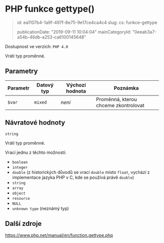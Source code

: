 PHP funkce gettype()
====================

> id: ea1107b4-1a9f-497f-8e75-9e17ce4ca4c4
> slug:
> 	cs: funkce-gettype
>
> publicationDate: "2019-09-11 10:04:04"
> mainCategoryId: "0eeab3a7-a54b-46db-a253-ca6100145648"

Dostupnost ve verzích: `PHP 4.0`

Vrátí typ proměnné.

Parametry
--------------

| Parametr | Datový typ | Výchozí hodnota | Poznámka |
|-----|-----|-----|-----|
| `$var` | `mixed` | *není* | Proměnná, kterou chceme zkontrolovat |


Návratové hodnoty
----------------

`string`

Vrátí typ proměnné.

Vrací jednu z těchto možností:

- `boolean`
- `integer`
- `double` (z historických důvodů se vrací `double` místo `float`, vychází z implementace jazyka PHP v C, kde se používá právě `double`)
- `string`
- `array`
- `object`
- `resource`
- `NULL`
- `unknown type` (neznámý typ)

Další zdroje
------------

https://www.php.net/manual/en/function.gettype.php
